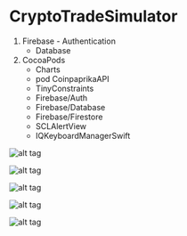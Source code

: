 # CryptoTradeSimulator
  1. Firebase
    	 - Authentication
   	 - Database
  2. CocoaPods
	  - Charts
	  - pod CoinpaprikaAPI
	  - TinyConstraints
	  - Firebase/Auth
	  - Firebase/Database
	  - Firebase/Firestore
	  - SCLAlertView
	  - IQKeyboardManagerSwift


![alt tag](https://user-images.githubusercontent.com/45259348/92474443-255a5e80-f1dc-11ea-91a1-4ce74e9b6f60.png)

![alt tag](https://user-images.githubusercontent.com/45259348/92474448-27bcb880-f1dc-11ea-8cb6-7299b5dd93f1.png)

![alt tag](https://user-images.githubusercontent.com/45259348/92474458-2b503f80-f1dc-11ea-886e-70360bd4c4d5.png)

![alt tag](https://user-images.githubusercontent.com/45259348/92474466-2f7c5d00-f1dc-11ea-9364-f2f1efc407c9.png)

![alt tag](https://user-images.githubusercontent.com/45259348/92474480-35723e00-f1dc-11ea-838b-d9856c679187.png)
